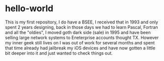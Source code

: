 # hello-world
This is my first repository, I do have a BSEE, I received that in 1993 and only spent 2 years designing, back in those days we had to learn Pascal, Fortran and all the "oldies", I moved goth dark side (sale) in 1995 and have been selling large network systems to Eneterprise accounts thought TX.  However my inner geek still lives on I was out of work for several months and spent that time already had jailbreak my iOS devices and have now gotten a little bit deeper into it and just wanted to check things out.
